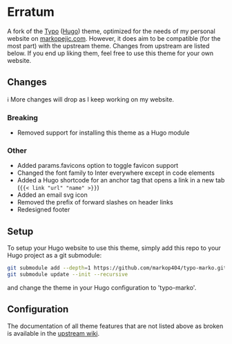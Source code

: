 # Erratum

A fork of the [Typo](https://github.com/tomfran/typo) ([Hugo](https://gohugo.io)) theme, optimized for the needs of my personal website on [markopejic.com](https://markopejic.com). However, it does aim to be compatible (for the most part) with the upstream theme. Changes from upstream are listed below. If you end up liking them, feel free to use this theme for your own website.

## Changes

:information_source: More changes will drop as I keep working on my website.

### Breaking

- Removed support for installing this theme as a Hugo module

### Other

- Added params.favicons option to toggle favicon support
- Changed the font family to Inter everywhere except in code elements
- Added a Hugo shortcode for an anchor tag that opens a link in a new tab (``` {{< link "url" "name" >}} ```)
- Added an email svg icon
- Removed the prefix of forward slashes on header links
- Redesigned footer

## Setup

To setup your Hugo website to use this theme, simply add this repo to your Hugo project as a git submodule:

```bash
git submodule add --depth=1 https://github.com/markop404/typo-marko.git themes/typo-marko
git submodule update --init --recursive
```

and change the theme in your Hugo configuration to 'typo-marko'. 

## Configuration

The documentation of all theme features that are not listed above as broken is available in the [upstream wiki](https://tomfran.github.io/typo-wiki).
